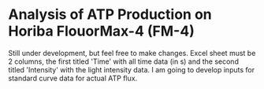 # Analysis of ATP Production on Horiba FlouorMax-4 (FM-4)

Still under development, but feel free to make changes. Excel sheet must be 2 columns, the first titled 'Time' with all time data (in s) and the second titled 'Intensity' with the light intensity data. I am going to develop inputs for standard curve data for actual ATP flux.
